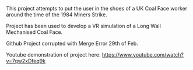 This project attempts to put the user in the shoes of a UK Coal Face worker around the time of the 1984 Miners Strike.

Project has been used to develop a VR simulation of a Long Wall Mechanised Coal Face.

Github Project corrupted with Merge Error 29th of Feb.

Youtube demonstration of project here: https://www.youtube.com/watch?v=7qw2xDfeq9k

